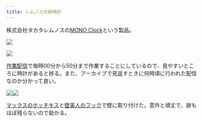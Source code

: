 ```yaml
---
title: レムノスの掛時計
---
```

株式会社タカタレムノスの[MONO Clock](https://www.amazon.co.jp/dp/B004UIT8BK)という製品。

![](https://lh3.googleusercontent.com/A_qYrw0K2DL3t_SeS_fQhYwT5NkuuKAYpADSdakBKv2f0y9N1_tjCTppbdGFZWx10PEKpY7x6po90rc2PhyxKwLJGD1JZwynnlW2DKenZQRNPlJVkg1IWlz58YhgUsDjv0BxZgwEO_D0jNoa5wtDZNJeg--fhohErwYVM-qKRR794_Fn9Uk00E2a5Brz)

![](https://lh3.googleusercontent.com/ozF9QIuJtfI1rpfxQUXcYi_22lhLgeQgDECATJ9UUH2NeJ73snKJJRxp1V_QfYhJkJFhTFSrQcfRQuNQvwIEHE4iPdu8KHx2tnjupH-sJJNqTqewTnJA_pxSaFTjL_s3mHD4gJDvLkchQLK8PE1C6WnqCT0ksAL7geS7t3oJYweTHsD5KbfflSS1IFqm)

[作業配信](https://www.youtube.com/channel/UC5s-KpSDGzxWPWNv94PnJHw)で毎時00分から50分まで作業することにしているので、見やすいところに時計があると捗る。また、アーカイブで見返すときに何時頃に行われた配信なのか分かって良い。

![](https://lh3.googleusercontent.com/AevaT-95BuyfWeAmuZQrBEvcX3ID0mO4RQulT_M98ajxs1AQtEECQ88rCisn7t-ucJTRKfdiBIznz3UOy61xEgnNW_5qFvzT4aqziAEBn1KJVNcfEODLc5QNpGEdiI-RVyvNwd7c0VbXMqEJK-O7ynA92_44Vtm9sQ1E-18P9Lc96TgNbZKjSAil8vkY)![](https://lh3.googleusercontent.com/seHXV03ZL5djTSWG40AuSBxSS957nfyq4zaXXVX7_CEFXhDxT7lZYaEC4J2WuNK11HGH03OOh6fwjGWvLDgvBK_4I_6EjRB5TgsAuWapG-56CLCJHt8Y6TRYKxGn9uLHOjA18-E3raLIG6Mh9eRP_rBDonl6_X2ewiKjQUq0MNAHGRZO0V0Pa7ARFKgS)

[マックスのホッチキス](https://www.amazon.co.jp/dp/B000O9WRWG)と[壁美人のフック](https://www.amazon.co.jp/dp/B00CU78TDG)で壁に取り付けた。意外と頑丈で、跡もほぼ残らないので助かる。
